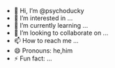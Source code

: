 - 👋 Hi, I’m @psychoducky
- 👀 I’m interested in ...
- 🌱 I’m currently learning ...
- 💞️ I’m looking to collaborate on ...
- 📫 How to reach me ...
- 😄 Pronouns: he,him
- ⚡ Fun fact: ...

<!---
psychoducky/psychoducky is a ✨ special ✨ repository because its `README.md` (this file) appears on your GitHub profile.
You can click the Preview link to take a look at your changes.
--->
